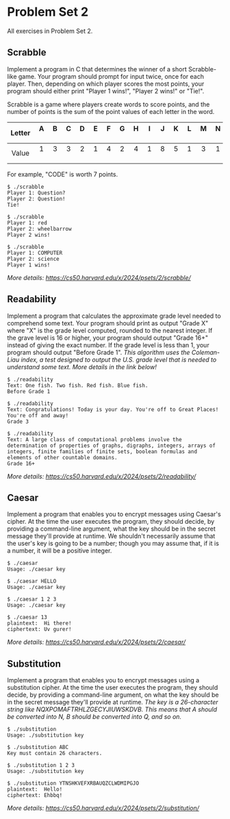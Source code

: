 # Problem Set 2
All exercises in Problem Set 2.

## Scrabble
Implement a program in C that determines the winner of a short Scrabble-like game. Your program should prompt for input twice, once for each player. Then, depending on which player scores the most points, your program should either print "Player 1 wins!", "Player 2 wins!" or "Tie!".

Scrabble is a game where players create words to score points, and the number of points is the sum of the point values of each letter in the word.

| Letter |  A  |  B  |  C  |  D  |  E  |  F  |  G  |  H  |  I  |  J  |  K  |  L  |  M  |  N  |  O  |  P  |  Q  |  R  |  S  |  T  |  U  |  V  |  W  |  X  |  Y  |  Z  |
|:-----:|:---:|:---:|:---:|:---:|:---:|:---:|:---:|:---:|:---:|:---:|:---:|:---:|:---:|:---:|:---:|:---:|:---:|:---:|:---:|:---:|:---:|:---:|:---:|:---:|:---:|:---:|
| Value |  1  |  3  |  3  |  2  |  1  |  4  |  2  |  4  |  1  |  8  |  5  |  1  |  3  |  1  |  1  |  3  | 10  |  1  |  1  |  1  |  1  |  4  |  4  |  8  |  4  | 10  |

For example, "CODE" is worth 7 points.

```
$ ./scrabble                                                                    
Player 1: Question?                                                             
Player 2: Question!                                                             
Tie!
```

```
$ ./scrabble                                                                    
Player 1: red                                                                   
Player 2: wheelbarrow                                                           
Player 2 wins!
```

```
$ ./scrabble                                                                    
Player 1: COMPUTER                                                              
Player 2: science                                                               
Player 1 wins!
```

*More details: https://cs50.harvard.edu/x/2024/psets/2/scrabble/*

## Readability
Implement a program that calculates the approximate grade level needed to comprehend some text. Your program should print as output "Grade X" where "X" is the grade level computed, rounded to the nearest integer. If the grave level is 16 or higher, your program should output "Grade 16+" instead of giving the exact number. If the grade level is less than 1, your program should output "Before Grade 1".
*This algorithm uses the Coleman-Liau index, a test designed to output the U.S. grade level that is needed to understand some text. More details in the link below!*

```
$ ./readability
Text: One fish. Two fish. Red fish. Blue fish.
Before Grade 1
```

```
$ ./readability
Text: Congratulations! Today is your day. You're off to Great Places! You're off and away!
Grade 3
```

```
$ ./readability
Text: A large class of computational problems involve the determination of properties of graphs, digraphs, integers, arrays of integers, finite families of finite sets, boolean formulas and elements of other countable domains.
Grade 16+
```

*More details: https://cs50.harvard.edu/x/2024/psets/2/readability/*

## Caesar
Implement a program that enables you to encrypt messages using Caesar's cipher. At the time the user executes the program, they should decide, by providing a command-line argument, what the key should be in the secret message they'll provide at runtime. We shouldn't necessarily assume that the user's key is going to be a number; though you may assume that, if it is a number, it will be a positive integer.

```
$ ./caesar
Usage: ./caesar key
```

```
$ ./caesar HELLO
Usage: ./caesar key
```

```
$ ./caesar 1 2 3
Usage: ./caesar key
```

```
$ ./caesar 13
plaintext:  Hi there!
ciphertext: Uv gurer!
```

*More details: https://cs50.harvard.edu/x/2024/psets/2/caesar/*

## Substitution
Implement a program that enables you to encrypt messages using a substitution cipher. At the time the user executes the program, they should decide, by providing a command-line argument, on what the key should be in the secret message they'll provide at runtime.
*The key is a 26-character string like NQXPOMAFTRHLZGECYJIUWSKDVB. This means that A should be converted into N, B should be converted into Q, and so on.*

```
$ ./substitution
Usage: ./substitution key
```

```
$ ./substitution ABC
Key must contain 26 characters.
```

```
$ ./substitution 1 2 3
Usage: ./substitution key
```

```
$ ./substitution YTNSHKVEFXRBAUQZCLWDMIPGJO
plaintext:  Hello!
ciphertext: Ehbbq!
```

*More details: https://cs50.harvard.edu/x/2024/psets/2/substitution/*